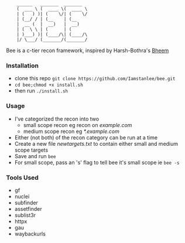 ```
	______   _______  _______
	(  ___ \ (  ____ \(  ____ \
	| (   ) )| (    \/| (    \/
	| (__/ / | (__    | (__
	|  __ (  |  __)   |  __)
	| (  \ \ | (      | (
	| )___) )| (____/\| (____/\
	|/ \___/ (_______/(_______/
```

Bee is a c-tier recon framework, inspired by Harsh-Bothra's [Bheem](https://github.com/harsh-bothra/Bheem)

### Installation

-  clone this repo `git clone https://github.com/Iamstanlee/bee.git`
-  `cd bee;chmod +x install.sh`
-  then run `./install.sh`

### Usage

-  I've categorized the recon into two
   -  small scope recon eg recon on _example.com_
   -  medium scope recon eg _\*.example.com_
-  Either (not both) of the recon category can be run at a time
-  Create a new file _newtargets.txt_ to contain either small and medium scope targets
-  Save and run `bee`
-  For small scope, pass an 's' flag to tell bee it's small scope ie `bee -s`

### Tools Used

-  gf
-  nuclei
-  subfinder
-  assetfinder
-  sublist3r
-  httpx
-  gau
-  waybackurls
